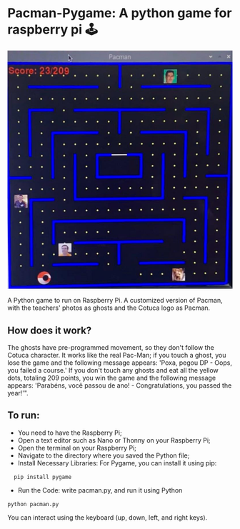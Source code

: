 # Pacman-Pygame: A python game for raspberry pi :joystick:
![gamescreen](https://github.com/juliaenriquetto/pacman-pygame/blob/main/gamescreen.jpeg)

  A Python game to run on Raspberry Pi. A customized version of Pacman, with the teachers' photos as ghosts and the Cotuca logo as Pacman.

## How does it work?
  The ghosts have pre-programmed movement, so they don't follow the Cotuca character. It works like the real Pac-Man; if you touch a ghost, you lose the game and the following message appears: 'Poxa, pegou DP - Oops, you failed a course.' If you don't touch any ghosts and eat all the yellow dots, totaling 209 points, you win the game and the following message appears: 'Parabéns, você passou de ano! - Congratulations, you passed the year!'".

## To run:
- You need to have the Raspberry Pi; 
- Open a text editor such as Nano or Thonny on your Raspberry Pi;
- Open the terminal on your Raspberry Pi;
- Navigate to the directory where you saved the Python file;
- Install Necessary Libraries: For Pygame, you can install it using pip:
```
  pip install pygame
```
- Run the Code: write pacman.py, and run it using Python
```
python pacman.py
```

You can interact using the keyboard (up, down, left, and right keys).
